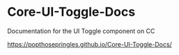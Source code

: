 # Core-UI-Toggle-Docs

Documentation for the UI Toggle component on CC

https://popthosepringles.github.io/Core-UI-Toggle-Docs/